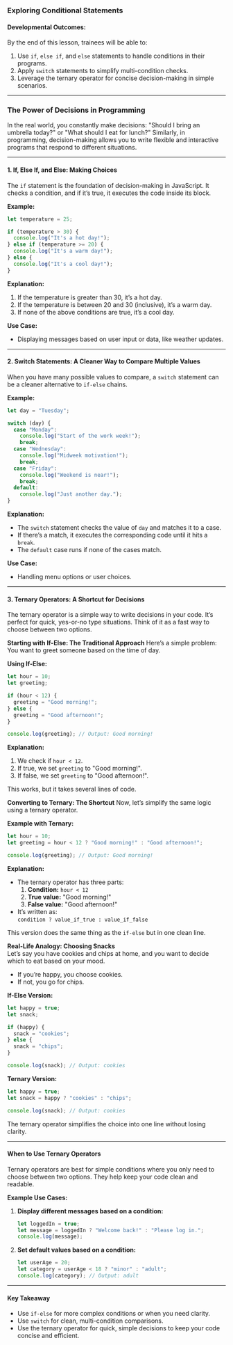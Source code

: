 ### **Exploring Conditional Statements**

#### **Developmental Outcomes:**  
By the end of this lesson, trainees will be able to:  
1. Use `if`, `else if`, and `else` statements to handle conditions in their programs.  
2. Apply `switch` statements to simplify multi-condition checks.  
3. Leverage the ternary operator for concise decision-making in simple scenarios.  

---

### **The Power of Decisions in Programming**
In the real world, you constantly make decisions: "Should I bring an umbrella today?" or "What should I eat for lunch?" Similarly, in programming, decision-making allows you to write flexible and interactive programs that respond to different situations.

---

#### **1. If, Else If, and Else: Making Choices**
The `if` statement is the foundation of decision-making in JavaScript. It checks a condition, and if it’s true, it executes the code inside its block.

**Example:**
```javascript
let temperature = 25;

if (temperature > 30) {
  console.log("It's a hot day!");
} else if (temperature >= 20) {
  console.log("It's a warm day!");
} else {
  console.log("It's a cool day!");
}
```

**Explanation:**
1. If the temperature is greater than 30, it’s a hot day.
2. If the temperature is between 20 and 30 (inclusive), it’s a warm day.
3. If none of the above conditions are true, it’s a cool day.

**Use Case:**
- Displaying messages based on user input or data, like weather updates.

---

#### **2. Switch Statements: A Cleaner Way to Compare Multiple Values**
When you have many possible values to compare, a `switch` statement can be a cleaner alternative to `if-else` chains.

**Example:**
```javascript
let day = "Tuesday";

switch (day) {
  case "Monday":
    console.log("Start of the work week!");
    break;
  case "Wednesday":
    console.log("Midweek motivation!");
    break;
  case "Friday":
    console.log("Weekend is near!");
    break;
  default:
    console.log("Just another day.");
}
```

**Explanation:**
- The `switch` statement checks the value of `day` and matches it to a case.
- If there’s a match, it executes the corresponding code until it hits a `break`.
- The `default` case runs if none of the cases match.

**Use Case:**
- Handling menu options or user choices.

---

#### **3. Ternary Operators: A Shortcut for Decisions**
The ternary operator is a simple way to write decisions in your code. It’s perfect for quick, yes-or-no type situations. Think of it as a fast way to choose between two options.

**Starting with If-Else: The Traditional Approach**
Here’s a simple problem: You want to greet someone based on the time of day.

**Using If-Else:**  
```javascript
let hour = 10;
let greeting;

if (hour < 12) {
  greeting = "Good morning!";
} else {
  greeting = "Good afternoon!";
}

console.log(greeting); // Output: Good morning!
```

**Explanation:**
1. We check if `hour < 12`.
2. If true, we set `greeting` to "Good morning!".
3. If false, we set `greeting` to "Good afternoon!".

This works, but it takes several lines of code.

**Converting to Ternary: The Shortcut**
Now, let’s simplify the same logic using a ternary operator.

**Example with Ternary:**
```javascript
let hour = 10;
let greeting = hour < 12 ? "Good morning!" : "Good afternoon!";

console.log(greeting); // Output: Good morning!
```

**Explanation:**
- The ternary operator has three parts:
  1. **Condition:** `hour < 12`
  2. **True value:** "Good morning!"
  3. **False value:** "Good afternoon!"
- It’s written as:  
  `condition ? value_if_true : value_if_false`

This version does the same thing as the `if-else` but in one clean line.

**Real-Life Analogy: Choosing Snacks**  
Let’s say you have cookies and chips at home, and you want to decide which to eat based on your mood.

- If you’re happy, you choose cookies.  
- If not, you go for chips.

**If-Else Version:**
```javascript
let happy = true;
let snack;

if (happy) {
  snack = "cookies";
} else {
  snack = "chips";
}

console.log(snack); // Output: cookies
```

**Ternary Version:**
```javascript
let happy = true;
let snack = happy ? "cookies" : "chips";

console.log(snack); // Output: cookies
```

The ternary operator simplifies the choice into one line without losing clarity.

---

#### **When to Use Ternary Operators**
Ternary operators are best for simple conditions where you only need to choose between two options. They help keep your code clean and readable.

**Example Use Cases:**
1. **Display different messages based on a condition:**
   ```javascript
   let loggedIn = true;
   let message = loggedIn ? "Welcome back!" : "Please log in.";
   console.log(message);
   ```
2. **Set default values based on a condition:**
   ```javascript
   let userAge = 20;
   let category = userAge < 18 ? "minor" : "adult";
   console.log(category); // Output: adult
   ```

---

#### **Key Takeaway**  
- Use `if-else` for more complex conditions or when you need clarity.  
- Use `switch` for clean, multi-condition comparisons.  
- Use the ternary operator for quick, simple decisions to keep your code concise and efficient.

